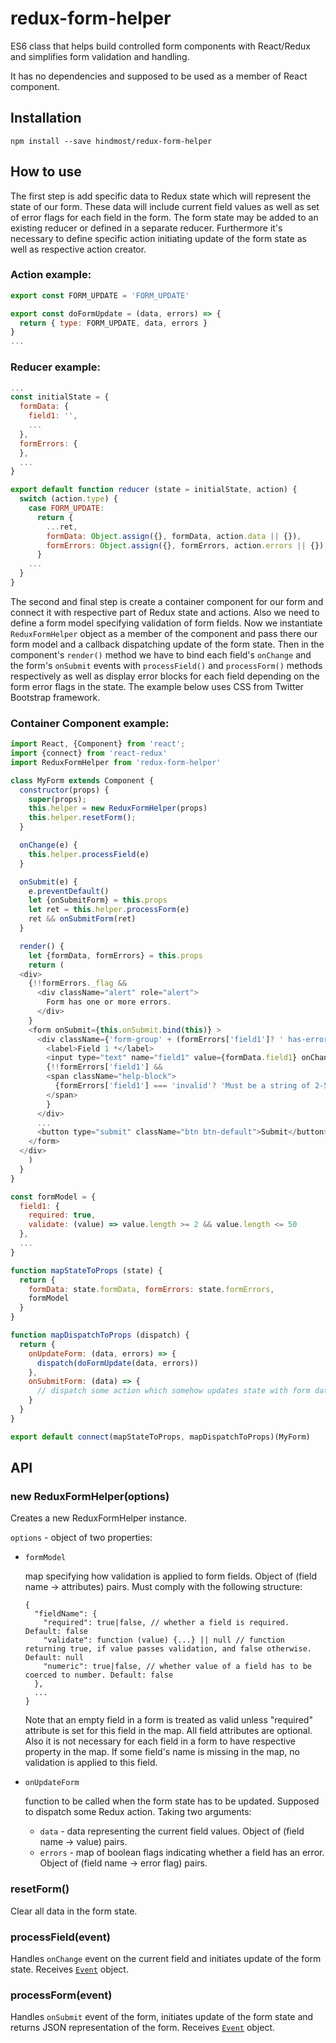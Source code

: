 redux-form-helper
===============

ES6 class that helps build controlled form components with React/Redux and simplifies form validation and handling.

It has no dependencies and supposed to be used as a member of React component.

## Installation

```
npm install --save hindmost/redux-form-helper
```

## How to use

The first step is add specific data to Redux state which will represent the state of our form.
These data will include current field values as well as set of error flags for each field in the form.
The form state may be added to an existing reducer or defined in a separate reducer.
Furthermore it's necessary to define specific action initiating update of the form state as well as respective action creator.

### Action example:

``` javascript
export const FORM_UPDATE = 'FORM_UPDATE' 

export const doFormUpdate = (data, errors) => {
  return { type: FORM_UPDATE, data, errors }
}
...
```

### Reducer example:

``` javascript
...
const initialState = {
  formData: {
    field1: '',
    ...
  },
  formErrors: {
  },
  ...
}

export default function reducer (state = initialState, action) {
  switch (action.type) {
    case FORM_UPDATE:
      return {
        ...ret,
        formData: Object.assign({}, formData, action.data || {}),
        formErrors: Object.assign({}, formErrors, action.errors || {})
      }
    ...
  }
}
```

The second and final step is create a container component for our form and connect it with respective part of Redux state and actions.
Also we need to define a form model specifying validation of form fields.
Now we instantiate `ReduxFormHelper` object as a member of the component and pass there our form model and a callback dispatching update of the form state.
Then in the component's `render()` method we have to bind each field's `onChange` and the form's `onSubmit` events with `processField()` and `processForm()` methods respectively as well as display error blocks for each field depending on the form error flags in the state.
The example below uses CSS from Twitter Bootstrap framework.

### Container Component example:

``` javascript
import React, {Component} from 'react';
import {connect} from 'react-redux'
import ReduxFormHelper from 'redux-form-helper'

class MyForm extends Component {
  constructor(props) {
    super(props);
    this.helper = new ReduxFormHelper(props)
    this.helper.resetForm();
  }

  onChange(e) {
    this.helper.processField(e)
  }

  onSubmit(e) {
    e.preventDefault()
    let {onSubmitForm} = this.props
    let ret = this.helper.processForm(e)
    ret && onSubmitForm(ret)
  }

  render() {
    let {formData, formErrors} = this.props
    return (
  <div>
    {!!formErrors._flag &&
      <div className="alert" role="alert">
        Form has one or more errors.
      </div>
    }
    <form onSubmit={this.onSubmit.bind(this)} >
      <div className={'form-group' + (formErrors['field1']? ' has-error': '')}>
        <label>Field 1 *</label>
        <input type="text" name="field1" value={formData.field1} onChange={this.onChange.bind(this)} className="form-control" />
        {!!formErrors['field1'] &&
        <span className="help-block">
          {formErrors['field1'] === 'invalid'? 'Must be a string of 2-50 characters' : 'Required field'}
        </span>
        }
      </div>
      ...
      <button type="submit" className="btn btn-default">Submit</button>
    </form>
  </div>
    )
  }
}

const formModel = {
  field1: {
    required: true,
    validate: (value) => value.length >= 2 && value.length <= 50
  },
  ...
}

function mapStateToProps (state) {
  return {
    formData: state.formData, formErrors: state.formErrors,
    formModel
  }
}

function mapDispatchToProps (dispatch) {
  return {
    onUpdateForm: (data, errors) => {
      dispatch(doFormUpdate(data, errors))
    },
    onSubmitForm: (data) => {
      // dispatch some action which somehow updates state with form data
    }
  }
}

export default connect(mapStateToProps, mapDispatchToProps)(MyForm)
```


## API

### new ReduxFormHelper(options)

Creates a new ReduxFormHelper instance.

`options` - object of two properties:

* `formModel`

    map specifying how validation is applied to form fields. Object of (field name -> attributes) pairs. Must comply with the following structure:
    ```
    {
      "fieldName": {
        "required": true|false, // whether a field is required. Default: false
        "validate": function (value) {...} || null // function returning true, if value passes validation, and false otherwise. Default: null
        "numeric": true|false, // whether value of a field has to be coerced to number. Default: false
      },
      ...
    }
    ```
    Note that an empty field in a form is treated as valid unless "required" attribute is set for this field in the map.
    All field attributes are optional. Also it is not necessary for each field in a form to have respective property in the map. If some field's name is missing in the map, no validation is applied to this field.

* `onUpdateForm`

    function to be called when the form state has to be updated. Supposed to dispatch some Redux action. Taking two arguments:

    * `data` - data representing the current field values. Object of (field name -> value) pairs.
    * `errors` - map of boolean flags indicating whether a field has an error. Object of (field name -> error flag) pairs.


### resetForm()

Clear all data in the form state.

### processField(event)

Handles `onChange` event on the current field and initiates update of the form state. Receives [`Event`](https://developer.mozilla.org/en-US/docs/Web/API/Event) object.

### processForm(event)

Handles `onSubmit` event of the form, initiates update of the form state and returns JSON representation of the form. Receives [`Event`](https://developer.mozilla.org/en-US/docs/Web/API/Event) object.
